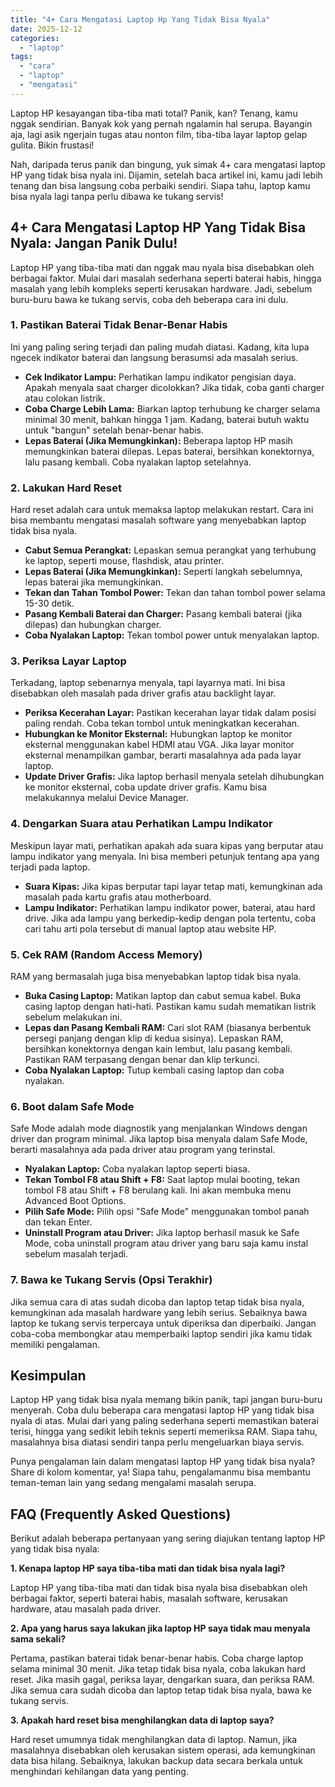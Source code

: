 ```yaml
---
title: "4+ Cara Mengatasi Laptop Hp Yang Tidak Bisa Nyala"
date: 2025-12-12
categories: 
  - "laptop"
tags: 
  - "cara"
  - "laptop"
  - "mengatasi"
---
```


Laptop HP kesayangan tiba-tiba mati total? Panik, kan? Tenang, kamu nggak sendirian. Banyak kok yang pernah ngalamin hal serupa. Bayangin aja, lagi asik ngerjain tugas atau nonton film, tiba-tiba layar laptop gelap gulita. Bikin frustasi!

Nah, daripada terus panik dan bingung, yuk simak 4+ cara mengatasi laptop HP yang tidak bisa nyala ini. Dijamin, setelah baca artikel ini, kamu jadi lebih tenang dan bisa langsung coba perbaiki sendiri. Siapa tahu, laptop kamu bisa nyala lagi tanpa perlu dibawa ke tukang servis!

## 4+ Cara Mengatasi Laptop HP Yang Tidak Bisa Nyala: Jangan Panik Dulu!

Laptop HP yang tiba-tiba mati dan nggak mau nyala bisa disebabkan oleh berbagai faktor. Mulai dari masalah sederhana seperti baterai habis, hingga masalah yang lebih kompleks seperti kerusakan hardware. Jadi, sebelum buru-buru bawa ke tukang servis, coba deh beberapa cara ini dulu.

### 1\. Pastikan Baterai Tidak Benar-Benar Habis

Ini yang paling sering terjadi dan paling mudah diatasi. Kadang, kita lupa ngecek indikator baterai dan langsung berasumsi ada masalah serius.

- **Cek Indikator Lampu:** Perhatikan lampu indikator pengisian daya. Apakah menyala saat charger dicolokkan? Jika tidak, coba ganti charger atau colokan listrik.
- **Coba Charge Lebih Lama:** Biarkan laptop terhubung ke charger selama minimal 30 menit, bahkan hingga 1 jam. Kadang, baterai butuh waktu untuk "bangun" setelah benar-benar habis.
- **Lepas Baterai (Jika Memungkinkan):** Beberapa laptop HP masih memungkinkan baterai dilepas. Lepas baterai, bersihkan konektornya, lalu pasang kembali. Coba nyalakan laptop setelahnya.

### 2\. Lakukan Hard Reset

Hard reset adalah cara untuk memaksa laptop melakukan restart. Cara ini bisa membantu mengatasi masalah software yang menyebabkan laptop tidak bisa nyala.

- **Cabut Semua Perangkat:** Lepaskan semua perangkat yang terhubung ke laptop, seperti mouse, flashdisk, atau printer.
- **Lepas Baterai (Jika Memungkinkan):** Seperti langkah sebelumnya, lepas baterai jika memungkinkan.
- **Tekan dan Tahan Tombol Power:** Tekan dan tahan tombol power selama 15-30 detik.
- **Pasang Kembali Baterai dan Charger:** Pasang kembali baterai (jika dilepas) dan hubungkan charger.
- **Coba Nyalakan Laptop:** Tekan tombol power untuk menyalakan laptop.

### 3\. Periksa Layar Laptop

Terkadang, laptop sebenarnya menyala, tapi layarnya mati. Ini bisa disebabkan oleh masalah pada driver grafis atau backlight layar.

- **Periksa Kecerahan Layar:** Pastikan kecerahan layar tidak dalam posisi paling rendah. Coba tekan tombol untuk meningkatkan kecerahan.
- **Hubungkan ke Monitor Eksternal:** Hubungkan laptop ke monitor eksternal menggunakan kabel HDMI atau VGA. Jika layar monitor eksternal menampilkan gambar, berarti masalahnya ada pada layar laptop.
- **Update Driver Grafis:** Jika laptop berhasil menyala setelah dihubungkan ke monitor eksternal, coba update driver grafis. Kamu bisa melakukannya melalui Device Manager.

### 4\. Dengarkan Suara atau Perhatikan Lampu Indikator

Meskipun layar mati, perhatikan apakah ada suara kipas yang berputar atau lampu indikator yang menyala. Ini bisa memberi petunjuk tentang apa yang terjadi pada laptop.

- **Suara Kipas:** Jika kipas berputar tapi layar tetap mati, kemungkinan ada masalah pada kartu grafis atau motherboard.
- **Lampu Indikator:** Perhatikan lampu indikator power, baterai, atau hard drive. Jika ada lampu yang berkedip-kedip dengan pola tertentu, coba cari tahu arti pola tersebut di manual laptop atau website HP.

### 5\. Cek RAM (Random Access Memory)

RAM yang bermasalah juga bisa menyebabkan laptop tidak bisa nyala.

- **Buka Casing Laptop:** Matikan laptop dan cabut semua kabel. Buka casing laptop dengan hati-hati. Pastikan kamu sudah mematikan listrik sebelum melakukan ini.
- **Lepas dan Pasang Kembali RAM:** Cari slot RAM (biasanya berbentuk persegi panjang dengan klip di kedua sisinya). Lepaskan RAM, bersihkan konektornya dengan kain lembut, lalu pasang kembali. Pastikan RAM terpasang dengan benar dan klip terkunci.
- **Coba Nyalakan Laptop:** Tutup kembali casing laptop dan coba nyalakan.

### 6\. Boot dalam Safe Mode

Safe Mode adalah mode diagnostik yang menjalankan Windows dengan driver dan program minimal. Jika laptop bisa menyala dalam Safe Mode, berarti masalahnya ada pada driver atau program yang terinstal.

- **Nyalakan Laptop:** Coba nyalakan laptop seperti biasa.
- **Tekan Tombol F8 atau Shift + F8:** Saat laptop mulai booting, tekan tombol F8 atau Shift + F8 berulang kali. Ini akan membuka menu Advanced Boot Options.
- **Pilih Safe Mode:** Pilih opsi "Safe Mode" menggunakan tombol panah dan tekan Enter.
- **Uninstall Program atau Driver:** Jika laptop berhasil masuk ke Safe Mode, coba uninstall program atau driver yang baru saja kamu instal sebelum masalah terjadi.

### 7\. Bawa ke Tukang Servis (Opsi Terakhir)

Jika semua cara di atas sudah dicoba dan laptop tetap tidak bisa nyala, kemungkinan ada masalah hardware yang lebih serius. Sebaiknya bawa laptop ke tukang servis terpercaya untuk diperiksa dan diperbaiki. Jangan coba-coba membongkar atau memperbaiki laptop sendiri jika kamu tidak memiliki pengalaman.

## Kesimpulan

Laptop HP yang tidak bisa nyala memang bikin panik, tapi jangan buru-buru menyerah. Coba dulu beberapa cara mengatasi laptop HP yang tidak bisa nyala di atas. Mulai dari yang paling sederhana seperti memastikan baterai terisi, hingga yang sedikit lebih teknis seperti memeriksa RAM. Siapa tahu, masalahnya bisa diatasi sendiri tanpa perlu mengeluarkan biaya servis.

Punya pengalaman lain dalam mengatasi laptop HP yang tidak bisa nyala? Share di kolom komentar, ya! Siapa tahu, pengalamanmu bisa membantu teman-teman lain yang sedang mengalami masalah serupa.

## FAQ (Frequently Asked Questions)

Berikut adalah beberapa pertanyaan yang sering diajukan tentang laptop HP yang tidak bisa nyala:

**1\. Kenapa laptop HP saya tiba-tiba mati dan tidak bisa nyala lagi?**

Laptop HP yang tiba-tiba mati dan tidak bisa nyala bisa disebabkan oleh berbagai faktor, seperti baterai habis, masalah software, kerusakan hardware, atau masalah pada driver.

**2\. Apa yang harus saya lakukan jika laptop HP saya tidak mau menyala sama sekali?**

Pertama, pastikan baterai tidak benar-benar habis. Coba charge laptop selama minimal 30 menit. Jika tetap tidak bisa nyala, coba lakukan hard reset. Jika masih gagal, periksa layar, dengarkan suara, dan periksa RAM. Jika semua cara sudah dicoba dan laptop tetap tidak bisa nyala, bawa ke tukang servis.

**3\. Apakah hard reset bisa menghilangkan data di laptop saya?**

Hard reset umumnya tidak menghilangkan data di laptop. Namun, jika masalahnya disebabkan oleh kerusakan sistem operasi, ada kemungkinan data bisa hilang. Sebaiknya, lakukan backup data secara berkala untuk menghindari kehilangan data yang penting.

